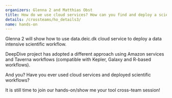```yaml
---
organizers: Glenna 2 and Matthias Obst
title: How do we use cloud services? How can you find and deploy a scientific workflow in the cloud? 
details: /crossteams/ho_details3/
name: hands-on
---
```


Glenna 2 will show how to use data.deic.dk cloud service to deploy a data intensive scientific workflow. 

DeepDive project has adopted a different approach using Amazon services and Taverna workflows (compatible with Kepler, Galaxy and R-based workflows).

And you? Have you ever used cloud services and deployed scientific workflows? 

It is still time to join our hands-on/show me your tool cross-team session!


